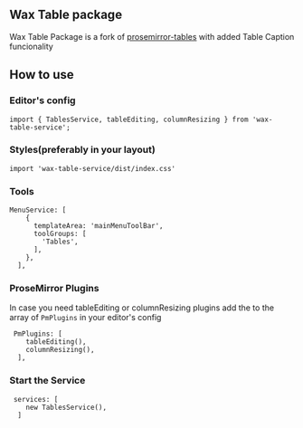 ## Wax Table package

Wax Table Package is a fork of [prosemirror-tables](https://github.com/ProseMirror/prosemirror-tables) with added Table Caption 
funcionality

## How to use

### Editor's config

```
import { TablesService, tableEditing, columnResizing } from 'wax-table-service';
```

### Styles(preferably in your layout)

```
import 'wax-table-service/dist/index.css'
```


### Tools

```
MenuService: [
    {
      templateArea: 'mainMenuToolBar',
      toolGroups: [
        'Tables',
      ],
    },
  ],

```

### ProseMirror Plugins

In case you need tableEditing or columnResizing plugins add the to the array of `PmPlugins` in your editor's config
```
 PmPlugins: [
    tableEditing(),
    columnResizing(),
  ],
```

### Start the Service

```
 services: [
    new TablesService(),
  ]
```


